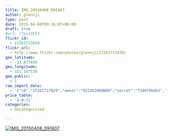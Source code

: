 ```yaml
---
title: IMG_20150408_091607
author: glennji
type: post
date: 2015-04-08T09:16:07+00:00
draft: true
#url: /?p=13853
flickr_id:
  - 17261717029
flickr_url:
  - http://www.flickr.com/photos/glennji/17261717029/
geo_latitude:
  - -33.873456
geo_longitude:
  - 151.187530
geo_public:
  - 1
raw_import_data:
  - '{"id":"17261717029","owner":"85226206@N00","secret":"f34870bdb3","server":"8732","farm":9,"title":"IMG_20150408_091607","ispublic":0,"isfriend":0,"isfamily":0,"description":{"_content":""},"dateupload":"1431161434","lastupdate":"1431161444","datetaken":"2015-04-08 09:16:07","datetakengranularity":"0","datetakenunknown":"0","ownername":"glennji","tags":"","machine_tags":"","originalsecret":"98b759fabd","originalformat":"jpg","latitude":"-33.873456","longitude":"151.187530","accuracy":"16","context":0,"place_id":"l.QVuZdTVLuv9sjv1A","woeid":"26198452","geo_is_family":0,"geo_is_friend":0,"geo_is_contact":0,"geo_is_public":0,"media":"photo","media_status":"ready","url_o":"https://farm9.staticflickr.com/8732/17261717029_98b759fabd_o.jpg","height_o":"3120","width_o":"4208"}'
price_table:
  - 'a:0:{}'
categories:
  - Uncategorized

---
```

<p class="flickr-image">
  <a href="http://www.flickr.com/photos/glennji/17261717029/" class="flickr-link"><img src="http://i2.wp.com/glennji.com/wp-content/uploads/2015/04/17261717029_98b759fabd_o.jpg?fit=1024%2C1024" width="" height="" alt="IMG_20150408_091607" class="keyring-img" /></a>
</p>
